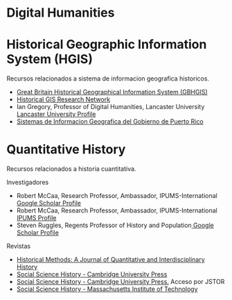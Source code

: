 # Digital Humanities

<h1>Historical Geographic Information System (HGIS)</h1>

<p>Recursos relacionados a sistema de informacion geografica historicos.</p>

<ul>
<li><a href="http://www.gbhgis.org/">Great Britain Historical Geographical Information System (GBHGIS)</a></li>
<li><a href="http://www.hgis.org.uk/">Historical GIS Research Network</a></li>
<li>Ian Gregory, Professor of Digital Humanities, Lancaster University<a href="http://www.lancaster.ac.uk/staff/gregoryi/"> Lancaster University Profile</a></li>
<li><a href="http://www2.pr.gov/agencias/gis/Pages/default.aspx">Sistemas de Informacion Geografica del Gobierno de Puerto Rico</a></li></ul>


<h1>Quantitative History</h1>

<p>Recursos relacionados a historia cuantitativa.</p>

Investigadores
<ul>
<li>Robert McCaa, Research Professor, Ambassador, IPUMS-International<a href="https://scholar.google.com/citations?user=MMXGTRgAAAAJ&hl=es&oi=ao"> Google Scholar Profile</a></li>
<li>Robert McCaa, Research Professor, Ambassador, IPUMS-International<a href="http://users.pop.umn.edu/~rmccaa/"> IPUMS Profile</a></li>
<li>Steven Ruggles, Regents Professor of History and Population<a href="https://scholar.google.com/citations?user=nvIl0pUAAAAJ"> Google Scholar Profile</a></li></ul>

Revistas
<ul>
<li><a href="http://www.tandfonline.com/toc/vhim20/28/1">Historical Methods: A Journal of Quantitative and Interdisciplinary History</a></li>
<li><a href="https://www.cambridge.org/core/journals/social-science-history">Social Science History - Cambridge University Press</a></li>
<li><a href="https://www.jstor.org/journal/socisciehist">Social Science History - Cambridge University Press.</a> Acceso por JSTOR</li>
<li><a href="https://history.mit.edu/social-science-history">Social Science History - Massachusetts Institute of Technology</a></li></ul>


